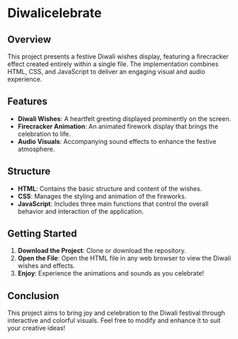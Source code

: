 # Diwalicelebrate



## Overview

This project presents a festive Diwali wishes display, featuring a firecracker effect created entirely within a single file. The implementation combines HTML, CSS, and JavaScript to deliver an engaging visual and audio experience.

## Features

- **Diwali Wishes**: A heartfelt greeting displayed prominently on the screen.
- **Firecracker Animation**: An animated firework display that brings the celebration to life.
- **Audio Visuals**: Accompanying sound effects to enhance the festive atmosphere.

## Structure

- **HTML**: Contains the basic structure and content of the wishes.
- **CSS**: Manages the styling and animation of the fireworks.
- **JavaScript**: Includes three main functions that control the overall behavior and interaction of the application.

## Getting Started

1. **Download the Project**: Clone or download the repository.
2. **Open the File**: Open the HTML file in any web browser to view the Diwali wishes and effects.
3. **Enjoy**: Experience the animations and sounds as you celebrate!

## Conclusion

This project aims to bring joy and celebration to the Diwali festival through interactive and colorful visuals. Feel free to modify and enhance it to suit your creative ideas!
